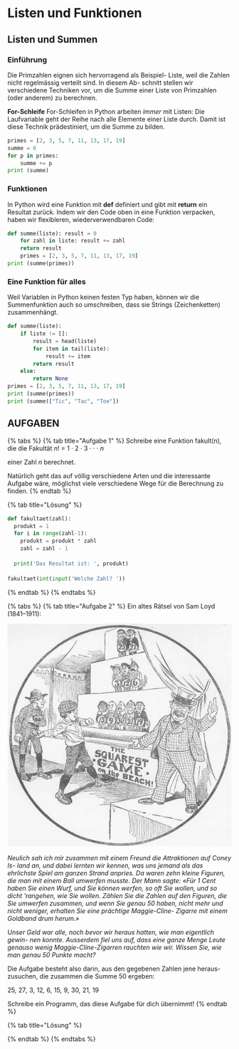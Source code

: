 # Listen und Funktionen

## Listen und Summen <a href="#listen-und-summen" id="listen-und-summen"></a>

### **Einführung**

Die Primzahlen eignen sich hervorragend als Beispiel- Liste, weil die Zahlen nicht regelmässig verteilt sind. In diesem Ab- schnitt stellen wir verschiedene Techniken vor, um die Summe einer Liste von Primzahlen (oder anderem) zu berechnen.

**For-Schleife** For-Schleifen in Python arbeiten _immer_ mit Listen: Die Laufvariable geht der Reihe nach alle Elemente einer Liste durch. Damit ist diese Technik prädestiniert, um die Summe zu bilden.

```python
primes = [2, 3, 5, 7, 11, 13, 17, 19]
summe = 0
for p in primes:
    summe += p
print (summe)
```

### **Funktionen**&#x20;

In Python wird eine Funktion mit **def** definiert und gibt mit **return** ein Resultat zurück. Indem wir den Code oben in eine Funktion verpacken, haben wir flexibleren, wiederverwendbaren Code:

```python
def summe(liste): result = 0
    for zahl in liste: result += zahl
    return result
    primes = [2, 3, 5, 7, 11, 13, 17, 19]
print (summe(primes))
```

### **Eine Funktion für alles**

Weil Variablen in Python keinen festen Typ haben, können wir die Summenfunktion auch so umschreiben, dass sie Strings (Zeichenketten) zusammenhängt.

```python
def summe(liste):
    if liste != []:
        result = head(liste)
        for item in tail(liste):
            result += item
        return result
    else:
        return None
primes = [2, 3, 5, 7, 11, 13, 17, 19]
print (summe(primes))
print (summe(["Tic", "Tac", "Toe"])
```

## **AUFGABEN**

{% tabs %}
{% tab title="Aufgabe 1" %}
Schreibe eine Funktion fakult(n), die die Fakultät _n_! = 1 _·_ 2 _·_ 3 _· · · n_

einer Zahl _n_ berechnet.

Natürlich geht das auf völlig verschiedene Arten und die interessante Aufgabe wäre, möglichst viele verschiedene Wege für die Berechnung zu finden.
{% endtab %}

{% tab title="Lösung" %}
```python
def fakultaet(zahl):
  produkt = 1
  for i in range(zahl-1):
    produkt = produkt * zahl
    zahl = zahl - 1

  print('Das Resultat ist: ', produkt)

fakultaet(int(input('Welche Zahl? '))
```
{% endtab %}
{% endtabs %}

{% tabs %}
{% tab title="Aufgabe 2" %}
Ein altes Rätsel von Sam Loyd (1841–1911):



![](../../../.gitbook/assets/0)

_Neulich sah ich mir zusammen mit einem Freund die Attraktionen auf Coney Is- land an, und dabei lernten wir kennen, was uns jemand als das ehrlichste Spiel am ganzen Strand anpries. Da waren zehn kleine Figuren, die man mit einem Ball umwerfen musste. Der Mann sagte: «Für 1 Cent haben Sie einen Wurf, und Sie können werfen, so oft Sie wollen, und so dicht ’rangehen, wie Sie wollen. Zählen Sie die Zahlen auf den Figuren, die Sie umwerfen zusammen, und wenn Sie genau 50 haben, nicht mehr und nicht weniger, erhalten Sie eine prächtige Maggie-Cline- Zigarre mit einem Goldband drum herum.»_

_Unser Geld war alle, noch bevor wir heraus hatten, wie man eigentlich gewin- nen konnte. Ausserdem fiel uns auf, dass eine ganze Menge Leute genauso wenig Maggie-Cline-Zigarren rauchten wie wir. Wissen Sie, wie man genau 50 Punkte macht?_

Die Aufgabe besteht also darin, aus den gegebenen Zahlen jene heraus- zusuchen, die zusammen die Summe 50 ergeben:

2&#x35;_,_ 2&#x37;_,_ &#x33;_,_ 1&#x32;_,_ &#x36;_,_ 1&#x35;_,_ &#x39;_,_ 3&#x30;_,_ 2&#x31;_,_ 19

Schreibe ein Programm, das diese Aufgabe für dich übernimmt!
{% endtab %}

{% tab title="Lösung" %}

{% endtab %}
{% endtabs %}

